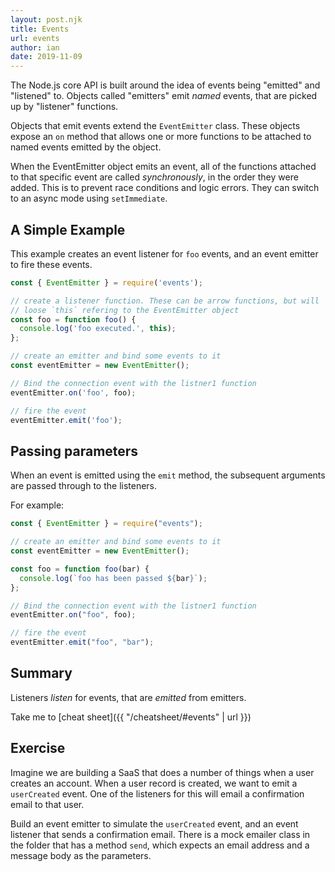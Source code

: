 ```yaml
---
layout: post.njk
title: Events
url: events
author: ian
date: 2019-11-09
---
```


The Node.js core API is built around the idea of events being "emitted" and "listened" to. Objects called "emitters" emit _named_ events, that are picked up by "listener" functions.

Objects that emit events extend the `EventEmitter` class. These objects expose an `on` method that allows one or more functions to be attached to named events emitted by the object.

When the EventEmitter object emits an event, all of the functions attached to that specific event are called _synchronously_, in the order they were added. This is to prevent race conditions and logic errors. They can switch to an async mode using `setImmediate`.

## A Simple Example

This example creates an event listener for `foo` events, and an event emitter to fire these events.

```javascript
const { EventEmitter } = require('events');

// create a listener function. These can be arrow functions, but will
// loose `this` refering to the EventEmitter object
const foo = function foo() {
  console.log('foo executed.', this);
};

// create an emitter and bind some events to it
const eventEmitter = new EventEmitter();

// Bind the connection event with the listner1 function
eventEmitter.on('foo', foo);

// fire the event
eventEmitter.emit('foo');
```

## Passing parameters

When an event is emitted using the `emit` method, the subsequent arguments are passed through to the listeners.

For example:

```javascript
const { EventEmitter } = require("events");

// create an emitter and bind some events to it
const eventEmitter = new EventEmitter();

const foo = function foo(bar) {
  console.log(`foo has been passed ${bar}`);
};

// Bind the connection event with the listner1 function
eventEmitter.on("foo", foo);

// fire the event
eventEmitter.emit("foo", "bar");
```

## Summary

Listeners _listen_ for events, that are _emitted_ from emitters.

Take me to [cheat sheet]({{ "/cheatsheet/#events" | url }})

## Exercise

Imagine we are building a SaaS that does a number of things when a user creates an account. When a user record
is created, we want to emit a `userCreated` event. One of the listeners for this will email a confirmation
email to that user.

Build an event emitter to simulate the `userCreated` event, and an event listener that sends a confirmation email. There is a mock emailer class in the folder that has a method `send`, which expects an email address and a message body as the parameters.
